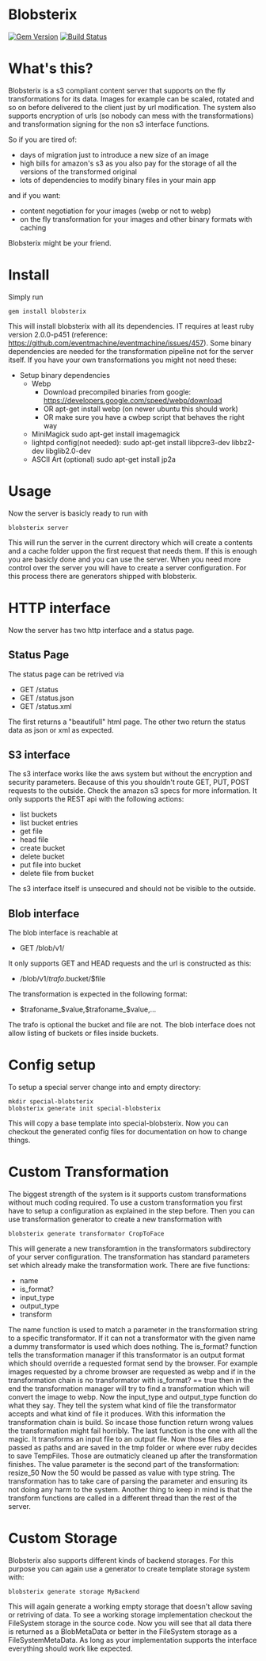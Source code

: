 # Blobsterix

[![Gem Version](https://badge.fury.io/rb/blobsterix.png)](http://badge.fury.io/rb/blobsterix)
[![Build Status](https://travis-ci.org/experteer/blobsterix.svg?branch=master)](https://travis-ci.org/experteer/blobsterix)

# What's this?

Blobsterix is a s3 compliant content server that supports on the fly transformations for its data. 
Images for example can be scaled, rotated and so on before delivered to the client just by url modification. 
The system also supports encryption of urls (so nobody can mess with the transformations) and transformation signing for the non s3 interface functions. 

So if you are tired of:
 * days of migration just to introduce a new size of an image
 * high bills for amazon's s3 as you also pay for the storage of all the versions of the transformed original
 * lots of dependencies to modify binary files in your main app

and if you want:
 * content negotiation for your images (webp or not to webp)
 * on the fly transformation for your images and other binary formats with caching

Blobsterix might be your friend.

# Install

Simply run

    gem install blobsterix

This will install blobsterix with all its dependencies. IT requires at least ruby version 2.0.0-p451 (reference: https://github.com/eventmachine/eventmachine/issues/457).
Some binary dependencies are needed for the transformation pipeline not for the server itself. If you have your own transformations you might not need these:

* Setup binary dependencies
  * Webp
    - Download precompiled binaries from google: https://developers.google.com/speed/webp/download
    - OR apt-get install webp (on newer ubuntu this should work)
    - OR make sure you have a cwbep script that behaves the right way
  * MiniMagick
    sudo apt-get install imagemagick
  * lightpd config(not needed): 
    sudo apt-get install libpcre3-dev libbz2-dev libglib2.0-dev
  * ASCII Art (optional)
    sudo apt-get install jp2a

# Usage

Now the server is basicly ready to run with 

    blobsterix server

This will run the server in the current directory which will create a contents and a cache folder uppon the first request that needs them. If this is enough you are basicly done and you can use the server. When you need more control over the server you will have to create a server configuration. For this process there are generators shipped with blobsterix.

# HTTP interface

Now the server has two http interface and a status page.

## Status Page

The status page can be retrived via 

  * GET /status
  * GET /status.json
  * GET /status.xml

The first returns a "beautifull" html page. The other two return the status data as json or xml as expected.

## S3 interface

The s3 interface works like the aws system but without the encryption and security parameters. Because of this you shouldn't route GET, PUT, POST requests to the outside.
Check the amazon s3 specs for more information. It only supports the REST api with the following actions:

  * list buckets
  * list bucket entries
  * get file
  * head file
  * create bucket
  * delete bucket
  * put file into bucket
  * delete file from bucket

The s3 interface itself is unsecured and should not be visible to the outside.

## Blob interface

The blob interface is reachable at 

  * GET /blob/v1/

It only supports GET and HEAD requests and the url is constructed as this:

  * /blob/v1/$trafo.$bucket/$file

The transformation is expected in the following format:

  * $trafoname_$value,$trafoname_$value,...

The trafo is optional the bucket and file are not. The blob interface does not allow listing of buckets or files inside buckets.


# Config setup

To setup a special server change into and empty directory:

    mkdir special-blobsterix
    blobsterix generate init special-blobsterix

This will copy a base template into special-blobsterix. Now you can checkout the generated config files for documentation on how to change things.

# Custom Transformation

The biggest strength of the system is it supports custom transformations without much coding required. To use a custom transformation you first have to setup a configuration as explained in the step before. Then you can use transformation generator to create a new transformation with

    blobsterix generate transformator CropToFace

This will generate a new transforamtion in the transformators subdirectory of your server configuration. The transformation has standard parameters set which already make the transformation work. There are five functions:

  * name
  * is_format?
  * input_type
  * output_type
  * transform

The name function is used to match a parameter in the transformation string to a specific transformator. If it can not a transformator with the given name a dummy transformator is used which does nothing. The is_format? function tells the transformation manager if this transformator is an output format which should override a requested format send by the browser. For example images requested by a chrome browser are requested as webp and if in the transformation chain is no transformator with is_format? == true then in the end the transformation manager will try to find a transformation which will convert the image to webp. Now the input_type and output_type function do what they say. They tell the system what kind of file the transformator accepts and what kind of file it produces. With this information the transformation chain is build. So incase those function return wrong values the transformation might fail horribly. The last function is the one with all the magic. It transforms an input file to an output file. Now those files are passed as paths and are saved in the tmp folder or where ever ruby decides to save TempFiles. Those are outmaticly cleaned up after the transformation finishes. The value parameter is the second part of the transformation: resize_50
Now the 50 would be passed as value with type string. The transformation has to take care of parsing the parameter and ensuring its not doing any harm to the system. Another thing to keep in mind is that the transform functions are called in a different thread than the rest of the server.

# Custom Storage

Blobsterix also supports different kinds of backend storages. For this purpose you can again use a generator to create template storage system with:

    blobsterix generate storage MyBackend

This will again generate a working empty storage that doesn't allow saving or retriving of data. To see a working storage implementation checkout the FileSystem storage in the source code. Now you will see that all data there is returned as a BlobMetaData or better in the FileSystem storage as a FileSystemMetaData. As long as your implementation supports the interface everything should work like expected.